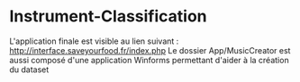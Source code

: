 # Instrument-Classification

L'application finale est visible au lien suivant : http://interface.saveyourfood.fr/index.php
Le dossier App/MusicCreator est aussi composé d'une application Winforms permettant d'aider à la création du dataset
